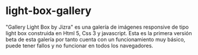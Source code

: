 # light-box-gallery
"Gallery Light Box by Jizra" es una galería de imágenes responsive de tipo light box construida en Html 5, Css 3 y javascript.
Esta es la primera versión beta de esta galería por tanto cuenta con un funcionamiento muy básico, puede tener fallos y no funcionar en todos los navegadores.
